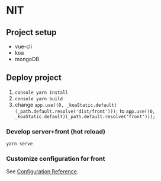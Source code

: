 # NIT

## Project setup

* vue-cli
* koa
* mongoDB

## Deploy project

1. ```console yarn install```
1. ```console yarn build```
1. change `app.use((0, _koaStatic.default)(_path.default.resolve('dist/front')));` to `app.use((0, _koaStatic.default)(_path.default.resolve('front')));`

### Develop server+front (hot reload)

```console
yarn serve
```

### Customize configuration for front

See [Configuration Reference](https://cli.vuejs.org/config/).

